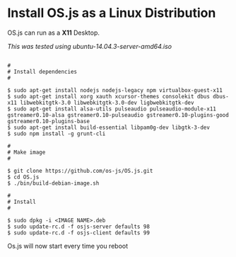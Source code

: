 # Install OS.js as a Linux Distribution

OS.js can run as a **X11** Desktop.

*This was tested using ubuntu-14.04.3-server-amd64.iso*

``` Shell

#
# Install dependencies
#

$ sudo apt-get install nodejs nodejs-legacy npm virtualbox-guest-x11
$ sudo apt-get install xorg xauth xcursor-themes consolekit dbus dbus-x11 libwebkitgtk-3.0 libwebkitgtk-3.0-dev ligbwebkitgtk-dev 
$ sudo apt-get install alsa-utils pulseaudio pulseaudio-module-x11 gstreamer0.10-alsa gstreamer0.10-pulseaudio gstreamer0.10-plugins-good gstreamer0.10-plugins-base
$ sudo apt-get install build-essential libpam0g-dev libgtk-3-dev
$ sudo npm install -g grunt-cli

#
# Make image
#

$ git clone https://github.com/os-js/OS.js.git
$ cd OS.js
$ ./bin/build-debian-image.sh

#
# Install
#

$ sudo dpkg -i <IMAGE NAME>.deb
$ sudo update-rc.d -f osjs-server defaults 98
$ sudo update-rc.d -f osjs-client defaults 99

```

Os.js will now start every time you reboot

